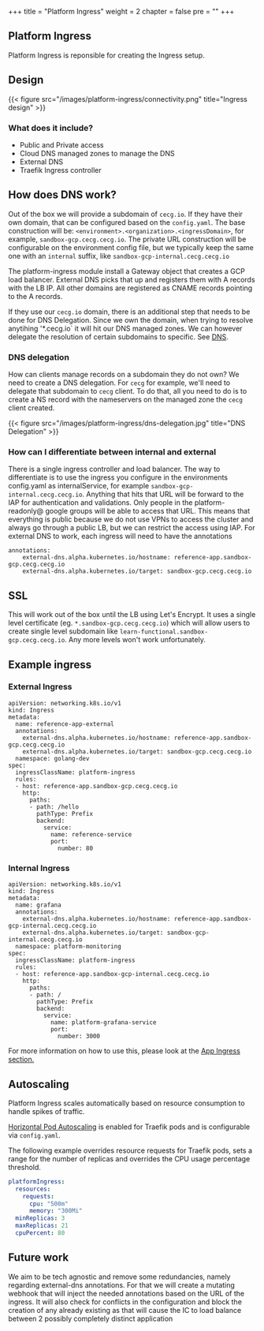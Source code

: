+++
title = "Platform Ingress"
weight = 2
chapter = false
pre = ""
+++


## Platform Ingress
Platform Ingress is reponsible for creating the Ingress setup.


## Design
{{< figure src="/images/platform-ingress/connectivity.png" title="Ingress design" >}}

### What does it include?
* Public and Private access
* Cloud DNS managed zones to manage the DNS
* External DNS
* Traefik Ingress controller

## How does DNS work?

Out of the box we will provide a subdomain of `cecg.io`. If they have their own domain, that can be configured based on the `config.yaml`. The base construction will be:
`<environment>.<organization>.<ingressDomain>`, for example, `sandbox-gcp.cecg.cecg.io`. The private URL construction will be configurable on the environment config file, but we typically keep the same one with an `internal` suffix, like `sandbox-gcp-internal.cecg.cecg.io`

The platform-ingress module install a Gateway object that creates a GCP load balancer.  External DNS picks that up and registers them with A records with the LB IP. All other domains are registered as CNAME records pointing to the A records.

If they use our `cecg.io` domain, there is an additional step that needs to be done for DNS Delegation. Since we own the domain, when trying to resolve anytihing '*.cecg.io` it will hit our DNS managed zones. We can however delegate the resolution of certain subdomains to specific. See [DNS](../dns).


### DNS delegation
How can clients manage records on a subdomain they do not own? We need to create a DNS delegation.
For `cecg` for example, we'll need to delegate that subdomain to `cecg` client. 
To do that, all you need to do is to create a NS record with the nameservers on the managed zone the `cecg` client created. 

{{< figure src="/images/platform-ingress/dns-delegation.jpg" title="DNS Delegation" >}}

### How can I differentiate between internal and external

There is a single ingress controller and load balancer. The way to differentiate is to use the ingress you configure in the environments config.yaml as internalService, for example `sandbox-gcp-internal.cecg.cecg.io`. Anything that hits that URL will be forward to the IAP for authentication and validations. Only people in the platform-readonly@<domain> google groups will be able to access that URL.
This means that everything is public because we do not use VPNs to access the cluster and always go through a public LB, but we can restrict the access using IAP.
For external DNS to work, each ingress will need to have the annotations
```
annotations:
    external-dns.alpha.kubernetes.io/hostname: reference-app.sandbox-gcp.cecg.cecg.io
    external-dns.alpha.kubernetes.io/target: sandbox-gcp.cecg.cecg.io
```


## SSL
This will work out of the box until the LB using Let's Encrypt. It uses a single level certificate (eg. `*.sandbox-gcp.cecg.cecg.io`) which will allow users to create single level subdomain like `learn-functional.sandbox-gcp.cecg.cecg.io`. Any more levels won't work unfortunately.

## Example ingress
### External Ingress
```
apiVersion: networking.k8s.io/v1
kind: Ingress
metadata:
  name: reference-app-external
  annotations:
    external-dns.alpha.kubernetes.io/hostname: reference-app.sandbox-gcp.cecg.cecg.io
    external-dns.alpha.kubernetes.io/target: sandbox-gcp.cecg.cecg.io
  namespace: golang-dev
spec:
  ingressClassName: platform-ingress
  rules:
  - host: reference-app.sandbox-gcp.cecg.cecg.io
    http:
      paths:
      - path: /hello
        pathType: Prefix
        backend:
          service:
            name: reference-service
            port:
              number: 80
```

### Internal Ingress
```
apiVersion: networking.k8s.io/v1
kind: Ingress
metadata:
  name: grafana
  annotations:
    external-dns.alpha.kubernetes.io/hostname: reference-app.sandbox-gcp-internal.cecg.cecg.io
    external-dns.alpha.kubernetes.io/target: sandbox-gcp-internal.cecg.cecg.io
  namespace: platform-monitoring
spec:
  ingressClassName: platform-ingress
  rules:
  - host: reference-app.sandbox-gcp-internal.cecg.cecg.io
    http:
      paths:
      - path: /
        pathType: Prefix
        backend:
          service:
            name: platform-grafana-service
            port:
              number: 3000
```

For more information on how to use this, please look at the [App Ingress section.](../../concepts/ingress)

## Autoscaling

Platform Ingress scales automatically based on resource consumption to handle spikes of traffic.

[Horizontal Pod Autoscaling](https://kubernetes.io/docs/tasks/run-application/horizontal-pod-autoscale/) is enabled for Traefik pods and is configurable via `config.yaml`.

The following example overrides resource requests for Traefik pods, sets a range for the number of replicas 
and overrides the CPU usage percentage threshold.

```yaml
platformIngress:
  resources:
    requests:
      cpu: "500m"
      memory: "300Mi"
  minReplicas: 3
  maxReplicas: 21
  cpuPercent: 80
```

## Future work
We aim to be tech agnostic and remove some redundancies, namely regarding external-dns annotations. For that we will create a mutating webhook that will inject the needed annotations based on the URL of the ingress. It will also check for conflicts in the configuration and block the creation of any already existing as that will cause the IC to load balance between 2 possibly completely distinct application
